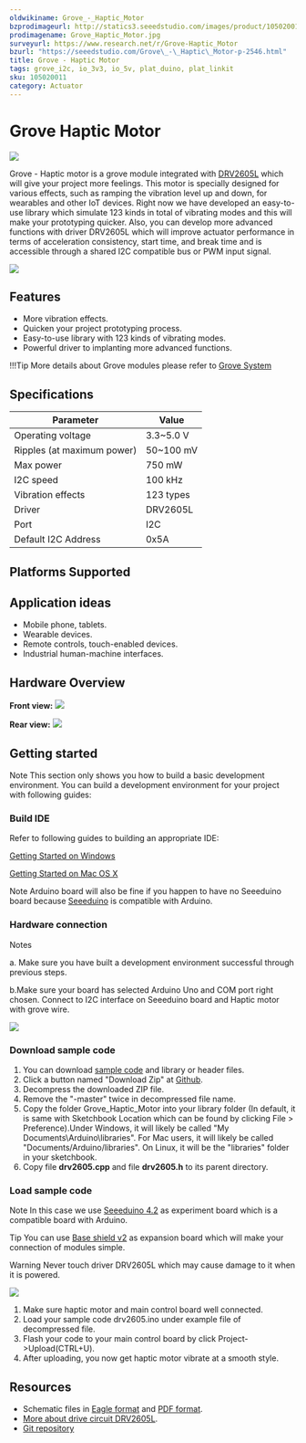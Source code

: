 ```yaml
---
oldwikiname: Grove_-_Haptic_Motor
bzprodimageurl: http://statics3.seeedstudio.com/images/product/105020011 1.jpg
prodimagename: Grove_Haptic_Motor.jpg
surveyurl: https://www.research.net/r/Grove-Haptic_Motor
bzurl: "https://seeedstudio.com/Grove\_-\_Haptic\_Motor-p-2546.html"
title: Grove - Haptic Motor
tags: grove_i2c, io_3v3, io_5v, plat_duino, plat_linkit
sku: 105020011
category: Actuator
---
```


# Grove Haptic Motor

![](https://raw.githubusercontent.com/SeeedDocument/Grove-Haptic\_Motor/master/img/Grove\_Haptic\_Motor.jpg)

Grove - Haptic motor is a grove module integrated with [DRV2605L](http://www.ti.com/product/DRV2605L) which will give your project more feelings. This motor is specially designed for various effects, such as ramping the vibration level up and down, for wearables and other IoT devices. Right now we have developed an easy-to-use library which simulate 123 kinds in total of vibrating modes and this will make your prototyping quicker. Also, you can develop more advanced functions with driver DRV2605L which will improve actuator performance in terms of acceleration consistency, start time, and break time and is accessible through a shared I2C compatible bus or PWM input signal.

[![](https://raw.githubusercontent.com/SeeedDocument/common/master/Get\_One\_Now\_Banner.png)](http://www.seeedstudio.com/depot/Grove%C2%A0%C2%A0Haptic%C2%A0Motor-p-2546.html)

## Features

* More vibration effects.
* Quicken your project prototyping process.
* Easy-to-use library with 123 kinds of vibrating modes.
* Powerful driver to implanting more advanced functions.

!!!Tip More details about Grove modules please refer to [Grove System](http://wiki.seeed.cc/Grove\_System/)

## Specifications

| Parameter                  | Value      |
| -------------------------- | ---------- |
| Operating voltage          | 3.3\~5.0 V |
| Ripples (at maximum power) | 50\~100 mV |
| Max power                  | 750 mW     |
| I2C speed                  | 100 kHz    |
| Vibration effects          | 123 types  |
| Driver                     | DRV2605L   |
| Port                       | I2C        |
| Default I2C Address        | 0x5A       |

## Platforms Supported

## Application ideas

* Mobile phone, tablets.
* Wearable devices.
* Remote controls, touch-enabled devices.
* Industrial human-machine interfaces.

## Hardware Overview

**Front view:** ![](https://raw.githubusercontent.com/SeeedDocument/Grove-Haptic\_Motor/master/img/Grove\_Haptic\_Motor.jpg)

**Rear view:** ![](https://raw.githubusercontent.com/SeeedDocument/Grove-Haptic\_Motor/master/img/Grove\_Haptic\_Motor\_back.jpg)

## Getting started

Note This section only shows you how to build a basic development environment. You can build a development environment for your project with following guides:

### Build IDE

Refer to following guides to building an appropriate IDE:

[Getting Started on Windows](https://app.gitbook.com/Seeeduino\_v4.2#Getting\_Started\_on\_Windows)

[Getting Started on Mac OS X](https://app.gitbook.com/Seeeduino\_v4.2#Getting\_Started\_on\_Mac\_OS\_X)

Note Arduino board will also be fine if you happen to have no Seeeduino board because [Seeeduino](https://app.gitbook.com/Seeeduino\_v4.2) is compatible with Arduino.

### Hardware connection

Notes

a. Make sure you have built a development environment successful through previous steps.

b.Make sure your board has selected Arduino Uno and COM port right chosen. Connect to I2C interface on Seeeduino board and Haptic motor with grove wire.

![](https://raw.githubusercontent.com/SeeedDocument/Grove-Haptic\_Motor/master/img/Grove\_haptic\_motor\_connection.jpg)

### Download sample code

1. You can download [sample code](https://github.com/Seeed-Studio/Grove\_Haptic\_Motor) and library or header files.
2. Click a button named "Download Zip" at [Github](https://github.com/Seeed-Studio/Grove\_Haptic\_Motor).
3. Decompress the downloaded ZIP file.
4. Remove the "-master" twice in decompressed file name.
5. Copy the folder Grove\_Haptic\_Motor into your library folder (In default, it is same with Sketchbook Location which can be found by clicking File > Preference).Under Windows, it will likely be called "My Documents\Arduino\libraries". For Mac users, it will likely be called "Documents/Arduino/libraries". On Linux, it will be the "libraries" folder in your sketchbook.
6. Copy file **drv2605.cpp** and file **drv2605.h** to its parent directory.

### Load sample code

Note In this case we use [Seeeduino 4.2](https://app.gitbook.com/Seeeduino\_v4.2) as experiment board which is a compatible board with Arduino.

Tip You can use [Base shield v2](https://app.gitbook.com/Base\_Shield\_V2) as expansion board which will make your connection of modules simple.

Warning Never touch driver DRV2605L which may cause damage to it when it is powered.

![](https://raw.githubusercontent.com/SeeedDocument/Grove-Haptic\_Motor/master/img/Grove\_Haptic\_Motor\_cautions.png)

1. Make sure haptic motor and main control board well connected.
2. Load your sample code drv2605.ino under example file of decompressed file.
3. Flash your code to your main control board by click Project->Upload(CTRL+U).
4. After uploading, you now get haptic motor vibrate at a smooth style.

## Resources

* Schematic files in [Eagle format](https://raw.githubusercontent.com/SeeedDocument/Grove-Haptic\_Motor/master/res/Grove\_Haptic\_Motor\_v0.9\_Eagle.zip) and [PDF format](https://raw.githubusercontent.com/SeeedDocument/Grove-Haptic\_Motor/master/res/Grove\_Haptic\_Motor\_v0.9\_SCH.pdf).
* [More about drive circuit DRV2605L](http://www.ti.com/product/DRV2605L).
* [Git repository](https://github.com/Seeed-Studio/Grove\_Haptic\_Motor)
